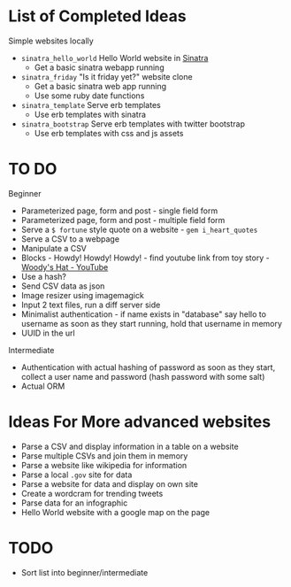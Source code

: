 # List of Completed Ideas

Simple websites locally
* `sinatra_hello_world` Hello World website in [Sinatra](http://www.sinatrarb.com/intro.html)
    * Get a basic sinatra webapp running
* `sinatra_friday` "Is it friday yet?" website clone
    * Get a basic sinatra web app running
    * Use some ruby date functions
* `sinatra_template` Serve erb templates
    * Use erb templates with sinatra
* `sinatra_bootstrap` Serve erb templates with twitter bootstrap
    * Use erb templates with css and js assets

# TO DO

Beginner
* Parameterized page, form and post - single field form
* Parameterized page, form and post - multiple field form
* Serve a `$ fortune` style quote on a website - `gem i_heart_quotes`
* Serve a CSV to a webpage
* Manipulate a CSV
* Blocks - Howdy! Howdy! Howdy! - find youtube link from toy story - [Woody's Hat - YouTube](http://www.youtube.com/watch?v=G-I3UXqDhIo)
* Use a hash?
* Send CSV data as json
* Image resizer using imagemagick
* Input 2 text files, run a diff server side
* Minimalist authentication - if name exists in "database" say hello to username
    as soon as they start running, hold that username in memory
* UUID in the url

Intermediate
* Authentication with actual hashing of password
    as soon as they start, collect a user name and password (hash password with some salt)
* Actual ORM


# Ideas For More advanced websites

* Parse a CSV and display information in a table on a website
* Parse multiple CSVs and join them in memory
* Parse a website like wikipedia for information
* Parse a local `.gov` site for data
* Parse a website for data and display on own site
* Create a wordcram for trending tweets
* Parse data for an infographic
* Hello World website with a google map on the page

# TODO

* Sort list into beginner/intermediate
